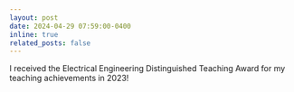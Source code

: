 ```yaml
---
layout: post
date: 2024-04-29 07:59:00-0400
inline: true
related_posts: false
---
```


I received the Electrical Engineering Distinguished Teaching Award for my teaching achievements in 2023!